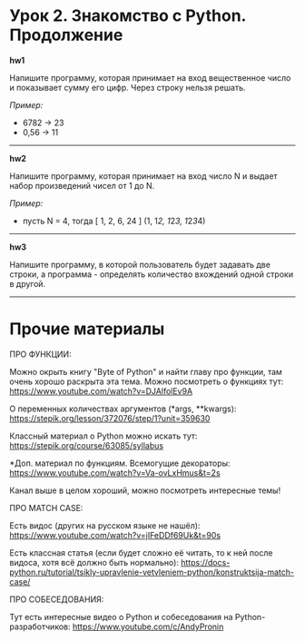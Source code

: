 Урок 2. Знакомство с Python. Продолжение
===========================

**hw1**

Напишите программу, которая принимает на вход вещественное число и показывает сумму его цифр. Через строку нельзя решать.

*Пример:*

- 6782 -> 23
- 0,56 -> 11
_________

**hw2**

Напишите программу, которая принимает на вход число N и выдает набор произведений чисел от 1 до N.

*Пример:*

- пусть N = 4, тогда [ 1, 2, 6, 24 ] (1, 1*2, 1*2*3, 1*2*3*4)

____

**hw3**

Напишите программу, в которой пользователь будет задавать две строки, а программа - определять количество вхождений одной строки в другой.

_______________________
 # Прочие материалы #

ПРО ФУНКЦИИ:

Можно окрыть книгу "Byte of Python" и найти главу про функции, там очень хорошо раскрыта эта тема.
Можно посмотреть о функциях тут: https://www.youtube.com/watch?v=DJAlfolEv9A

О переменных количествах аргументов (*args, **kwargs): https://stepik.org/lesson/372076/step/1?unit=359630

Классный материал о Python можно искать тут: https://stepik.org/course/63085/syllabus

*Доп. материал по функциям. Всемогущие декораторы: https://www.youtube.com/watch?v=Va-ovLxHmus&t=2s

Канал выше в целом хороший, можно посмотреть интересные темы!

ПРО MATCH CASE:

Есть видос (других на русском языке не нашёл): https://www.youtube.com/watch?v=jIFeDDf69Uk&t=90s

Есть классная статья (если будет сложно её читать, то к ней после видоса, хотя всё должно быть нормально): https://docs-python.ru/tutorial/tsikly-upravlenie-vetvleniem-python/konstruktsija-match-case/

ПРО СОБЕСЕДОВАНИЯ:

Тут есть интересные видео о Python и собеседования на Python-разработчиков: 
https://www.youtube.com/c/AndyPronin
